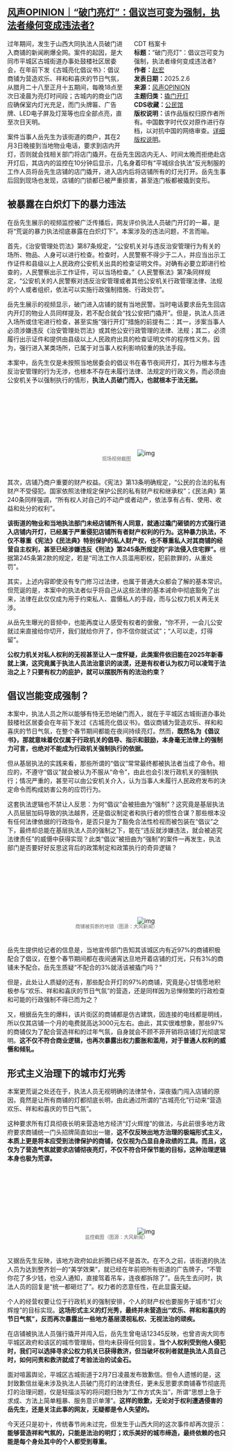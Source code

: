 <!--1738913788000-->
[风声OPINION｜“破门亮灯”：倡议岂可变为强制，执法者缘何变成违法者?](https://chinadigitaltimes.net/chinese/715661.html)
------

<div style="width:42%;float:right;padding-left:20px;"><div class="su-spoiler su-spoiler-style-fancy su-spoiler-icon-chevron-circle" data-scroll-offset="0" data-anchor-in-url="no"><div class="su-spoiler-title" tabindex="0" role="button"><span class="su-spoiler-icon"></span>CDT 档案卡</div><div class="su-spoiler-content su-u-clearfix su-u-trim"><strong>标题：</strong>“破门亮灯”：倡议岂可变为强制，执法者缘何变成违法者?<br><strong>作者：</strong><a href="https://chinadigitaltimes.net/space/赵宏" target="_blank">赵宏</a><br><strong>发表日期：</strong>2025.2.6<br><strong>来源：</strong><a href="https://archive.ph/E9NKO" target="_blank">风声OPINION</a><br><strong>主题归类：</strong><a href="https://chinadigitaltimes.net/space/撬门开灯" target="_blank">撬门开灯</a><br><strong>CDS收藏：</strong><a href="https://chinadigitaltimes.net/space/%E5%85%AC%E6%B0%91%E9%A6%86" target="_blank" rel="noopener">公民馆</a><br><strong>版权说明：</strong>该作品版权归原作者所有。中国数字时代仅对原作进行存档，以对抗中国的网络审查。<a href="https://chinadigitaltimes.net/chinese/copyright">详细版权说明</a>。</div></div></div><p>过年期间，发生于山西大同执法人员破门进入商铺的新闻刷爆全网。案件的起因，是大同市平城区古城街道办事处鼓楼社区居委会，在年前下发《古城亮化倡议书》：倡议商铺为营造欢乐、祥和和喜庆的节日气氛，从腊月二十八至正月十五期间，每晚18点至次日凌晨为亮灯时间段；古城内的商业门店应确保室内灯光充足，而门头牌匾、广告牌、LED电子屏及灯笼等也应全部点亮，直至次日天明。</p><p>案件当事人岳先生为该街道的商户，其在2月3日晚接到当地物业电话，要求到店内开灯，否则就会找相关部门将店门撬开。在岳先生因店内无人、时间太晚而拒绝赴店开灯后，其店内的监控在10分钟后显示，几名身着印有“平城综合执法”反光制服的工作人员将岳先生店铺的店门撬开，进入店内后将店铺所有的灯光打开。岳先生事后回到现场也发现，店铺的门锁都已被严重损害，甚至连门板都被撬到变形。</p><h2>被暴露在白炽灯下的暴力违法</h2><p>在岳先生展示的视频监控被广泛传播后，网友评价执法人员破门开灯的一幕，是将“荒诞的暴力执法彻底暴露在白炽灯下”。本案涉及的违法问题，不言而喻。</p><p>首先，《治安管理处罚法》第87条规定，“公安机关对与违反治安管理行为有关的场所、物品、人身可以进行检查。检查时，人民警察不得少于二人，并应当出示工作证件和县级以上人民政府公安机关出具的检查证明文件。对确有必要立即进行检查的，人民警察出示工作证件，可以当场检查。”《人民警察法》第7条同样规定，“公安机关的人民警察对违反治安管理或者其他公安机关行政管理法律、法规的个人或者组织，依法可以实施行政强制措施、行政处罚”。</p><p>岳先生展示的视频显示，破门进入店铺的就有当地民警。当时电话要求岳先生回店内开灯的物业人员同样提及，若不配合就会“找公安把门撬开”。但是，执法人员进入场所或住宅进行检查，甚至实施“强行开灯”措施的前提有二：其一，涉案当事人必须涉嫌违反《治安管理处罚法》或其他公安行政管理的法律、法规；其二，必须履行出示证件和提供由县级以上人民政府出具的检查证明文件的程序性义务。因为，强行进入某类场所，已属于对当事人权利影响较重的执法手段。</p><p>本案中，岳先生仅是未按照当地居委会的倡议书在春节夜间开灯，其行为根本与违反治安管理的行为无涉，也根本不存在未履行法律、法规定的行政义务，而必须由公安机关予以强制执行的情形，<strong>执法人员破门而入，也就根本于法无据。</strong></p><p><img decoding="async" src="data:image/svg+xml,%3Csvg%20xmlns='http://www.w3.org/2000/svg'%20viewBox='0%200%200%200'%3E%3C/svg%3E" alt="img" data-lazy-src="https://chinadigitaltimes.net/chinese/files/2025/02/post-715661-67a5b7b59915e."><noscript><img decoding="async" src="https://chinadigitaltimes.net/chinese/files/2025/02/post-715661-67a5b7b59915e." alt="img"></noscript></p><span style="font-size: 0.8em;color: #666;display: block;text-align: center;margin-bottom:32px; margin-top: -20px;line-height:22px;">现场视频截图</span><p>其次，店铺乃商户重要的财产权益。《宪法》第13条明确规定，“公民的合法的私有财产不受侵犯。国家依照法律规定保护公民的私有财产权和继承权”；《民法典》第240条同样强调，“所有权人对自己的不动产或者动产，依法享有占有、使用、收益和处分的权利”。</p><p><strong>该街道的物业和当地执法部门未经店铺所有人同意，就通过撬门砸锁的方式强行进入店铺内开灯，已经属于严重侵犯店铺所有者财产权利的行为。这种暴力执法，不仅不尊重《宪法》《民法典》特别保护的私人财产权，也不尊重私人对其商铺的经营自主权利，甚至已经涉嫌违反《刑法》第245条所规定的“非法侵入住宅罪”。</strong>根据第245条第2款的规定，若是“司法工作人员滥用职权，犯前款罪的，从重处罚”。</p><p>其实，上述内容即使没有专门修习过法律，也属于普通大众都会了解的基本常识。但荒诞的是，本案中的执法者似乎将自己从这些法律的基本诫命中彻底豁免了出来，法律在此仅仅成为用于约束私人、震慑私人的手段，而与公权力机关再无关涉。</p><p>从岳先生曝光的音频中，也能再度让人感受有权者的倨傲，“你不开，一会儿公安就过来直接给你切开，我们就给你开了，你不信你就试试”；“人可以走，灯得留”。</p><p><strong>公权力机关对私人权利的无视甚至让人一度怀疑，此类案件依旧能在2025年新春就上演，这究竟属于执法人员法治意识的淡漠，还是有权者认为权力可以凌驾于法治之上？只要有权力的庇护，就可以摆脱所有的法治约束？</strong></p><h2>倡议岂能变成强制？</h2><p>本案中，执法人员之所以能够有恃无恐地破门而入，就在于平城区古城街道办事处鼓楼社区居委会在年前下发过《古城亮化倡议书》。倡议商铺为营造欢乐、祥和和喜庆的节日气氛，在整个春节期间都能在夜间持续亮灯。然而，<strong>既然名为《倡议书》，那就意味着仅仅属于行政机关的倡导、指示和鼓励，本身毫无法律上的强制力可言，也绝对不能成为行政机关强制执行的依据。</strong></p><p>但从基层执法的实践来看，那些所谓的“倡议”常常最终都被执法者当成了命令。相应的，不遵守“倡议”就会被认为不服从“命令”，由此也会引发行政机关的强制执行；情况严重的，甚至可以由公安机关介入，认为当事人未履行人民政府发布的决定命令而构成妨害公务的应罚行为。</p><p>这套执法逻辑也不禁让人反思：为何“倡议”会被扭曲为“强制”？这究竟是基层执法人员层层加码导致的执法越界，还是倡议制定者和执行者的惯性合谋？那些根本没有任何法律依据的行政指令，是否只是为了豁免合法性检视而被包装在“倡议”之下，最终却总能在基层执法人员的强制之下，能在“违反就涉嫌违法，就会被追究法律责任”的威慑中获得实现？此类“倡议”被扭曲为“强制”的案件一再发生，执法部门是否要好好反思这背后的政策制定和政策执行的奇异逻辑？</p><p><img decoding="async" src="data:image/svg+xml,%3Csvg%20xmlns='http://www.w3.org/2000/svg'%20viewBox='0%200%200%200'%3E%3C/svg%3E" alt="img" data-lazy-src="https://chinadigitaltimes.net/chinese/files/2025/02/post-715661-67a5b7b7881e8."><noscript><img decoding="async" src="https://chinadigitaltimes.net/chinese/files/2025/02/post-715661-67a5b7b7881e8." alt="img"></noscript></p><span style="font-size: 0.8em;color: #666;display: block;text-align: center;margin-bottom:32px; margin-top: -20px;line-height:22px;">商铺被剪断的地锁（图源：大风新闻）</span><p>岳先生提供给记者的信息是，当地宣传部门告知其该城区内有近97%的商铺积极配合了倡议，在整个春节期间都在夜间通宵达旦地开着店铺的灯光，只有3%的商铺未予配合。岳先生质疑“不配合的3%就活该被撬门吗？”</p><p>但是，此处让人质疑的还有，那些配合开灯的97%的商铺，究竟是心甘情愿地积极参与“欢乐、祥和和喜庆的节日气氛”的营造，还是同样因为忌惮频繁的行政检查和可能的行政强制不得已而为之？</p><p>又，根据岳先生的爆料，该片街区的商铺都是仿古建筑，因连接的电线都是明线，所以仅其店铺一个月的电费就高达3000元左右。由此，其实很难想象，那些97%的商铺仅为了配合营造祥和的过年气氛，自身就会不顾不菲开销将店铺灯光彻底常明。<strong>这不仅不符合商业逻辑，也再次暴露出权力膨胀和滥用，对于普通人权利的威慑和倾轧。</strong></p><h2>形式主义治理下的城市灯光秀</h2><p>本案更荒诞之处还在于，执法人员无视明确的法律禁令，深夜撬门闯入店铺的原因，竟然是让所有商铺的灯都彻底长明，由此通过所谓的“古城亮化”行动来“营造欢乐、祥和和喜庆的节日气氛”。</p><p>这种要求所有灯具彻夜长明来营造地方经济“灯火辉煌”的做法，与此前很多地方政府要求商铺统一门头招牌简直如出一辙，<strong>这不仅反映出地方治理的极端形式主义，本质上更是将本应受到法律保护的商铺，仅仅视为凸显自身政绩的工具。而且，这仅为了营造气氛就要求店铺彻夜亮灯，不仅不符合环保节能的目标，这种治理逻辑本身也极为荒谬。</strong></p><p><img decoding="async" src="data:image/svg+xml,%3Csvg%20xmlns='http://www.w3.org/2000/svg'%20viewBox='0%200%200%200'%3E%3C/svg%3E" alt="img" data-lazy-src="https://chinadigitaltimes.net/chinese/files/2025/02/post-715661-67a5b7b99fa0c."><noscript><img decoding="async" src="https://chinadigitaltimes.net/chinese/files/2025/02/post-715661-67a5b7b99fa0c." alt="img"></noscript></p><span style="font-size: 0.8em;color: #666;display: block;text-align: center;margin-bottom:32px; margin-top: -20px;line-height:22px;">监控截图（图源：大风新闻）</span><p>又据岳先生反映，该地方政府如此折腾已经不是首次。在不久之前，该街道的执法人员为达到整齐划一的“美学效果”，就已经在年前把所有街道的广告牌子，“不管你花了多少钱，也没人通知，直接驾着吊车，连夜都拆除了”。岳先生去问时，执法人员的回复是“统一都砸烂了”。权力者的恣意任性，在此显露无疑。</p><p>个人的经营权要让位于行政机关的强制安排，个人的财产权也要服务于城市“灯火辉煌”的目标实现。<strong>这场形式主义的灯光秀，最终并未营造出“欢乐、祥和和喜庆的节日气氛”，反而再次暴露出一些地方基层漠视私权、无视法治的顽疾。</strong></p><p>在店铺被执法人员强行撬开并闯入后，岳先生曾电话12345反映，也曾咨询大同市平城区政府和该区的城市管理局，但均未获得任何回复。<strong>当个人权利受到他人侵犯时，我们可以选择寻求公权力机关已获得救济，但当破坏权利者就是执法人员自己时，如何问责和救济就成了考验法治的试金石。</strong></p><p>面对喧嚣舆论，平城区古城街道于2月7日凌晨发布致歉信。但令人遗憾的是，这封致歉信丝毫未涉及执法人员破门亮灯的法律责任，更未反思要求商铺春节彻底亮灯的治理问题，仅是轻描淡写的将问题归咎为“工作方式失当”，所谓“思想上急于求成、方法上简单粗暴、服务意识单薄”。<strong>这样的致歉，无论对于权利遭遇侵害的岳先生，还是关注此事的网友，无疑都是令人失望的。</strong></p><p>今天还只是初十，传统春节尚未过完，但发生于山西大同的这次事件却再次提示：<strong>能够营造祥和气氛的，只能是法治的明灯；欢乐美好的城市缔造，最终依赖的也只能是每个身处其中的个人都受到尊重。</strong></p><div class="addtoany_share_save_container addtoany_content addtoany_content_bottom"><div class="a2a_kit a2a_kit_size_32 addtoany_list" data-a2a-url="https://chinadigitaltimes.net/chinese/715661.html" data-a2a-title="风声OPINION｜“破门亮灯”：倡议岂可变为强制，执法者缘何变成违法者?"><a class="a2a_button_facebook" href="https://www.addtoany.com/add_to/facebook?linkurl=https%3A%2F%2Fchinadigitaltimes.net%2Fchinese%2F715661.html&amp;linkname=%E9%A3%8E%E5%A3%B0OPINION%EF%BD%9C%E2%80%9C%E7%A0%B4%E9%97%A8%E4%BA%AE%E7%81%AF%E2%80%9D%EF%BC%9A%E5%80%A1%E8%AE%AE%E5%B2%82%E5%8F%AF%E5%8F%98%E4%B8%BA%E5%BC%BA%E5%88%B6%EF%BC%8C%E6%89%A7%E6%B3%95%E8%80%85%E7%BC%98%E4%BD%95%E5%8F%98%E6%88%90%E8%BF%9D%E6%B3%95%E8%80%85%3F" title="Facebook" rel="nofollow noopener" target="_blank"></a><a class="a2a_button_twitter" href="https://www.addtoany.com/add_to/twitter?linkurl=https%3A%2F%2Fchinadigitaltimes.net%2Fchinese%2F715661.html&amp;linkname=%E9%A3%8E%E5%A3%B0OPINION%EF%BD%9C%E2%80%9C%E7%A0%B4%E9%97%A8%E4%BA%AE%E7%81%AF%E2%80%9D%EF%BC%9A%E5%80%A1%E8%AE%AE%E5%B2%82%E5%8F%AF%E5%8F%98%E4%B8%BA%E5%BC%BA%E5%88%B6%EF%BC%8C%E6%89%A7%E6%B3%95%E8%80%85%E7%BC%98%E4%BD%95%E5%8F%98%E6%88%90%E8%BF%9D%E6%B3%95%E8%80%85%3F" title="Twitter" rel="nofollow noopener" target="_blank"></a><a class="a2a_button_telegram" href="https://www.addtoany.com/add_to/telegram?linkurl=https%3A%2F%2Fchinadigitaltimes.net%2Fchinese%2F715661.html&amp;linkname=%E9%A3%8E%E5%A3%B0OPINION%EF%BD%9C%E2%80%9C%E7%A0%B4%E9%97%A8%E4%BA%AE%E7%81%AF%E2%80%9D%EF%BC%9A%E5%80%A1%E8%AE%AE%E5%B2%82%E5%8F%AF%E5%8F%98%E4%B8%BA%E5%BC%BA%E5%88%B6%EF%BC%8C%E6%89%A7%E6%B3%95%E8%80%85%E7%BC%98%E4%BD%95%E5%8F%98%E6%88%90%E8%BF%9D%E6%B3%95%E8%80%85%3F" title="Telegram" rel="nofollow noopener" target="_blank"></a><a class="a2a_button_reddit" href="https://www.addtoany.com/add_to/reddit?linkurl=https%3A%2F%2Fchinadigitaltimes.net%2Fchinese%2F715661.html&amp;linkname=%E9%A3%8E%E5%A3%B0OPINION%EF%BD%9C%E2%80%9C%E7%A0%B4%E9%97%A8%E4%BA%AE%E7%81%AF%E2%80%9D%EF%BC%9A%E5%80%A1%E8%AE%AE%E5%B2%82%E5%8F%AF%E5%8F%98%E4%B8%BA%E5%BC%BA%E5%88%B6%EF%BC%8C%E6%89%A7%E6%B3%95%E8%80%85%E7%BC%98%E4%BD%95%E5%8F%98%E6%88%90%E8%BF%9D%E6%B3%95%E8%80%85%3F" title="Reddit" rel="nofollow noopener" target="_blank"></a><a class="a2a_button_whatsapp" href="https://www.addtoany.com/add_to/whatsapp?linkurl=https%3A%2F%2Fchinadigitaltimes.net%2Fchinese%2F715661.html&amp;linkname=%E9%A3%8E%E5%A3%B0OPINION%EF%BD%9C%E2%80%9C%E7%A0%B4%E9%97%A8%E4%BA%AE%E7%81%AF%E2%80%9D%EF%BC%9A%E5%80%A1%E8%AE%AE%E5%B2%82%E5%8F%AF%E5%8F%98%E4%B8%BA%E5%BC%BA%E5%88%B6%EF%BC%8C%E6%89%A7%E6%B3%95%E8%80%85%E7%BC%98%E4%BD%95%E5%8F%98%E6%88%90%E8%BF%9D%E6%B3%95%E8%80%85%3F" title="WhatsApp" rel="nofollow noopener" target="_blank"></a><a class="a2a_button_email" href="https://www.addtoany.com/add_to/email?linkurl=https%3A%2F%2Fchinadigitaltimes.net%2Fchinese%2F715661.html&amp;linkname=%E9%A3%8E%E5%A3%B0OPINION%EF%BD%9C%E2%80%9C%E7%A0%B4%E9%97%A8%E4%BA%AE%E7%81%AF%E2%80%9D%EF%BC%9A%E5%80%A1%E8%AE%AE%E5%B2%82%E5%8F%AF%E5%8F%98%E4%B8%BA%E5%BC%BA%E5%88%B6%EF%BC%8C%E6%89%A7%E6%B3%95%E8%80%85%E7%BC%98%E4%BD%95%E5%8F%98%E6%88%90%E8%BF%9D%E6%B3%95%E8%80%85%3F" title="Email" rel="nofollow noopener" target="_blank"></a><a class="a2a_button_copy_link" href="https://www.addtoany.com/add_to/copy_link?linkurl=https%3A%2F%2Fchinadigitaltimes.net%2Fchinese%2F715661.html&amp;linkname=%E9%A3%8E%E5%A3%B0OPINION%EF%BD%9C%E2%80%9C%E7%A0%B4%E9%97%A8%E4%BA%AE%E7%81%AF%E2%80%9D%EF%BC%9A%E5%80%A1%E8%AE%AE%E5%B2%82%E5%8F%AF%E5%8F%98%E4%B8%BA%E5%BC%BA%E5%88%B6%EF%BC%8C%E6%89%A7%E6%B3%95%E8%80%85%E7%BC%98%E4%BD%95%E5%8F%98%E6%88%90%E8%BF%9D%E6%B3%95%E8%80%85%3F" title="Copy Link" rel="nofollow noopener" target="_blank"></a><a class="a2a_dd addtoany_share_save addtoany_share" href="https://www.addtoany.com/share"></a></div></div>
